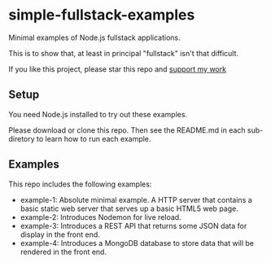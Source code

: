 # simple-fullstack-examples

Minimal examples of Node.js fullstack applications. 

This is to show that, at least in principal "fullstack" isn't that difficult.

If you like this project, please star this repo and [support my work](https://www.codecapers.com.au/about#support-my-work)

## Setup

You need Node.js installed to try out these examples.

Please download or clone this repo. Then see the README.md in each sub-diretory to learn how to run each example.

## Examples

This repo includes the following examples:

- example-1: Absolute minimal example. A HTTP server that contains a basic static web server that serves up a basic HTML5 web page.
- example-2: Introduces Nodemon for live reload.
- example-3: Introduces a REST API that returns some JSON data for display in the front end.
- example-4: Introduces a MongoDB database to store data that will be rendered in the front end.
